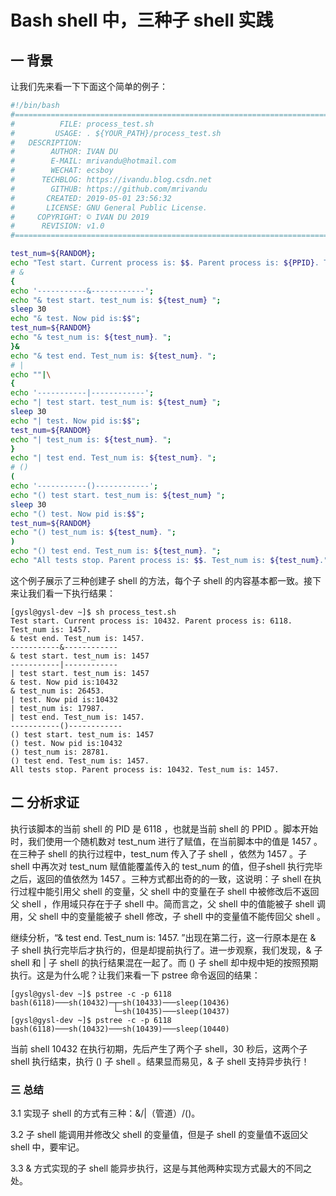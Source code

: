 # Bash shell 中，三种子 shell 实践

## 一 背景

让我们先来看一下下面这个简单的例子：

```bash
#!/bin/bash
#===============================================================================
#          FILE: process_test.sh
#         USAGE: . ${YOUR_PATH}/process_test.sh
#   DESCRIPTION:
#        AUTHOR: IVAN DU
#        E-MAIL: mrivandu@hotmail.com
#        WECHAT: ecsboy
#      TECHBLOG: https://ivandu.blog.csdn.net
#        GITHUB: https://github.com/mrivandu
#       CREATED: 2019-05-01 23:56:32
#       LICENSE: GNU General Public License.
#     COPYRIGHT: © IVAN DU 2019
#      REVISION: v1.0
#===============================================================================

test_num=${RANDOM};
echo "Test start. Current process is: $$. Parent process is: ${PPID}. Test_num is: ${test_num}. ";
# &
{
echo '-----------&------------';
echo "& test start. test_num is: ${test_num} ";
sleep 30
echo "& test. Now pid is:$$";
test_num=${RANDOM}
echo "& test_num is: ${test_num}. ";
}&
echo "& test end. Test_num is: ${test_num}. ";
# |
echo ""|\
{
echo '-----------|------------';
echo "| test start. test_num is: ${test_num} ";
sleep 30
echo "| test. Now pid is:$$";
test_num=${RANDOM}
echo "| test_num is: ${test_num}. ";
}
echo "| test end. Test_num is: ${test_num}. ";
# ()
(
echo '-----------()------------';
echo "() test start. test_num is: ${test_num} ";
sleep 30
echo "() test. Now pid is:$$";
test_num=${RANDOM}
echo "() test_num is: ${test_num}. ";
)
echo "() test end. Test_num is: ${test_num}. ";
echo "All tests stop. Parent process is: $$. Test_num is: ${test_num}.";
```

这个例子展示了三种创建子 shell 的方法，每个子 shell 的内容基本都一致。接下来让我们看一下执行结果：

```text
[gysl@gysl-dev ~]$ sh process_test.sh
Test start. Current process is: 10432. Parent process is: 6118. Test_num is: 1457.
& test end. Test_num is: 1457.
-----------&------------
& test start. test_num is: 1457
-----------|------------
| test start. test_num is: 1457
& test. Now pid is:10432
& test_num is: 26453.
| test. Now pid is:10432
| test_num is: 17987.
| test end. Test_num is: 1457.
-----------()------------
() test start. test_num is: 1457
() test. Now pid is:10432
() test_num is: 28781.
() test end. Test_num is: 1457.
All tests stop. Parent process is: 10432. Test_num is: 1457.
```

## 二 分析求证

执行该脚本的当前 shell 的 PID 是 6118 ，也就是当前 shell 的 PPID 。脚本开始时，我们使用一个随机数对 test_num 进行了赋值，在当前脚本中的值是 1457 。在三种子 shell 的执行过程中，test_num 传入了子 shell ，依然为 1457 。子 shell 中再次对 test_num 赋值能覆盖传入的 test_num 的值，但子shell 执行完毕之后，返回的值依然为 1457 。三种方式都出奇的的一致，这说明：子 shell 在执行过程中能引用父 shell 的变量，父 shell 中的变量在子 shell 中被修改后不返回父 shell ，作用域只存在于子 shell 中。简而言之，父 shell 中的值能被子 shell 调用，父 shell 中的变量能被子 shell 修改，子 shell 中的变量值不能传回父 shell 。

继续分析，“& test end. Test_num is: 1457. ”出现在第二行，这一行原本是在 & 子 shell 执行完毕后才执行的，但是却提前执行了。进一步观察，我们发现，& 子 shell 和 | 子 shell 的执行结果混在一起了。而 () 子 shell 却中规中矩的按照预期执行。这是为什么呢？让我们来看一下 pstree 命令返回的结果：

```text
[gysl@gysl-dev ~]$ pstree -c -p 6118
bash(6118)───sh(10432)─┬─sh(10433)───sleep(10436)
                       └─sh(10435)───sleep(10437)
[gysl@gysl-dev ~]$ pstree -c -p 6118
bash(6118)───sh(10432)───sh(10439)───sleep(10440)
```

当前 shell 10432 在执行初期，先后产生了两个子 shell，30 秒后，这两个子 shell 执行结束，执行 () 子 shell 。结果显而易见，& 子 shell 支持异步执行！

### 三 总结

3.1 实现子 shell 的方式有三种：&/|（管道）/()。

3.2 子 shell 能调用并修改父 shell 的变量值，但是子 shell 的变量值不返回父 shell 中，要牢记。

3.3 & 方式实现的子 shell 能异步执行，这是与其他两种实现方式最大的不同之处。
